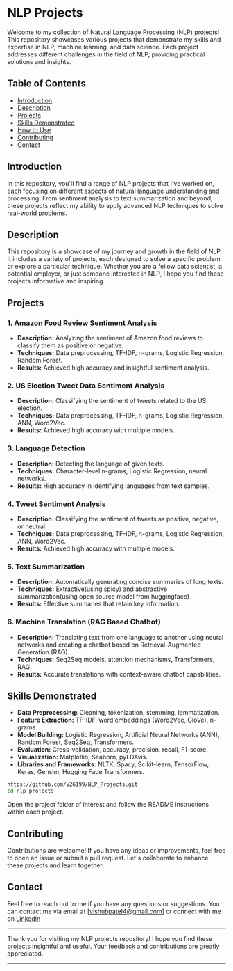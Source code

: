 # NLP Projects

Welcome to my collection of Natural Language Processing (NLP) projects! This repository showcases various projects that demonstrate my skills and expertise in NLP, machine learning, and data science. Each project addresses different challenges in the field of NLP, providing practical solutions and insights.

## Table of Contents
- [Introduction](#introduction)
- [Description](#description)
- [Projects](#projects)
- [Skills Demonstrated](#skills-demonstrated)
- [How to Use](#how-to-use)
- [Contributing](#contributing)
- [Contact](#contact)


## Introduction
In this repository, you'll find a range of NLP projects that I've worked on, each focusing on different aspects of natural language understanding and processing. From sentiment analysis to text summarization and beyond, these projects reflect my ability to apply advanced NLP techniques to solve real-world problems.

## Description
This repository is a showcase of my journey and growth in the field of NLP. It includes a variety of projects, each designed to solve a specific problem or explore a particular technique. Whether you are a fellow data scientist, a potential employer, or just someone interested in NLP, I hope you find these projects informative and inspiring.

## Projects
### 1. Amazon Food Review Sentiment Analysis
- **Description:** Analyzing the sentiment of Amazon food reviews to classify them as positive or negative.
- **Techniques:** Data preprocessing, TF-IDF, n-grams, Logistic Regression, Random Forest.
- **Results:** Achieved high accuracy and insightful sentiment analysis.

### 2. US Election Tweet Data Sentiment Analysis
- **Description:** Classifying the sentiment of tweets related to the US election.
- **Techniques:** Data preprocessing, TF-IDF, n-grams, Logistic Regression, ANN, Word2Vec.
- **Results:** Achieved high accuracy with multiple models.

### 3. Language Detection
- **Description:** Detecting the language of given texts.
- **Techniques:** Character-level n-grams, Logistic Regression, neural networks.
- **Results:** High accuracy in identifying languages from text samples.

### 4. Tweet Sentiment Analysis
- **Description:** Classifying the sentiment of tweets as positive, negative, or neutral.
- **Techniques:** Data preprocessing, TF-IDF, n-grams, Logistic Regression, ANN, Word2Vec.
- **Results:** Achieved high accuracy with multiple models.

### 5. Text Summarization
- **Description:** Automatically generating concise summaries of long texts.
- **Techniques:** Extractive(using spicy) and abstractive summarization(using open source model from huggingface)
- **Results:** Effective summaries that retain key information.

### 6. Machine Translation (RAG Based Chatbot)
- **Description:** Translating text from one language to another using neural networks and creating a chatbot based on Retrieval-Augmented Generation (RAG).
- **Techniques:** Seq2Seq models, attention mechanisms, Transformers, RAG.
- **Results:** Accurate translations with context-aware chatbot capabilities.

## Skills Demonstrated
- **Data Preprocessing:** Cleaning, tokenization, stemming, lemmatization.
- **Feature Extraction:** TF-IDF, word embeddings (Word2Vec, GloVe), n-grams.
- **Model Building:** Logistic Regression, Artificial Neural Networks (ANN), Random Forest, Seq2Seq, Transformers.
- **Evaluation:** Cross-validation, accuracy, precision, recall, F1-score.
- **Visualization:** Matplotlib, Seaborn, pyLDAvis.
- **Libraries and Frameworks:** NLTK, Spacy, Scikit-learn, TensorFlow, Keras, Gensim, Hugging Face Transformers.

```bash
https://github.com/v26199/NLP_Projects.git
cd nlp_projects
```

Open the project folder of interest and follow the README instructions within each project.

## Contributing
Contributions are welcome! If you have any ideas or improvements, feel free to open an issue or submit a pull request. Let's collaborate to enhance these projects and learn together.

## Contact
Feel free to reach out to me if you have any questions or suggestions. You can contact me via email at [vishubpatel4@gmail.com] or connect with me on [LinkedIn](https://www.linkedin.com/in/vishal-patel-a3356513b/)

---
Thank you for visiting my NLP projects repository! I hope you find these projects insightful and useful. Your feedback and contributions are greatly appreciated.

---
